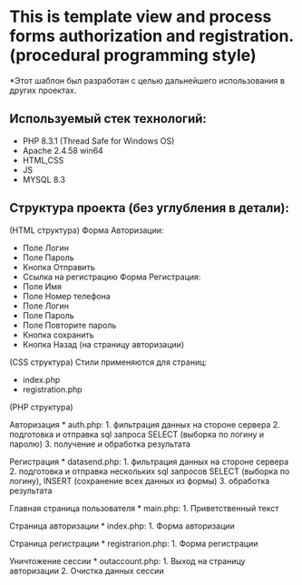 # This is template view and process forms authorization and registration. (procedural programming style)

*Этот шаблон был разработан с целью дальнейшего использования в других проектах. 

## Используемый стек технологий:

- PHP 8.3.1 (Thread Safe for Windows OS)
- Apache 2.4.58 win64
- HTML,CSS
- JS
- MYSQL 8.3
  
## Структура проекта (без углубления в детали):

(HTML структура)
Форма Авторизации:
  * Поле Логин
  * Поле Пароль
  * Кнопка Отправить
  * Ссылка на регистрацию
Форма Регистрация:
  * Поле Имя
  * Поле Номер телефона
  * Поле Логин
  * Поле Пароль
  * Поле Повторите пароль
  * Кнопка сохранить
  * Кнопка Назад (на страницу авторизации)

(CSS структура)
  Стили применяются для страниц:
  * index.php
  * registration.php
    
(PHP структура)


 Авторизация * auth.php:
      1. фильтрация данных на стороне сервера
      2. подготовка и отправка sql запроса SELECT (выборка по логину и паролю)
      3. получение и обработка результата

      
Регистрация * datasend.php:
      1. фильтрация данных на стороне сервера
      2. подготовка и отправка нескольких sql запросов SELECT (выборка по логину), INSERT (сохранение всех данных из формы)
      3. обработка результата

      
Главная страница пользователя * main.php:
      1. Приветственный текст

      
Страница авторизации * index.php:
      1. Форма авторизации

      
Страница регистрации * registrarion.php:
      1. Форма регистрации

      
Уничтожение сессии * outaccount.php:
      1. Выход на страницу авторизации
      2. Очистка данных сессии
    
